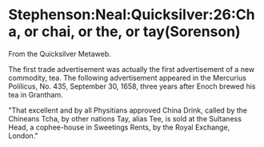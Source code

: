 
# Stephenson:Neal:Quicksilver:26:Cha, or chai, or the, or tay(Sorenson)

From the Quicksilver Metaweb.

The first trade advertisement was actually the first advertisement of a new commodity, tea. The following advertisement appeared in the Mercurius Polilicus, No. 435, September 30, 1658, three years after Enoch brewed his tea in Grantham. 

"That excellent and by all Physitians approved China Drink, called by the Chineans Tcha, by other nations Tay, alias Tee, is sold at the Sultaness Head, a cophee-house in Sweetings Rents, by the Royal Exchange, London."
